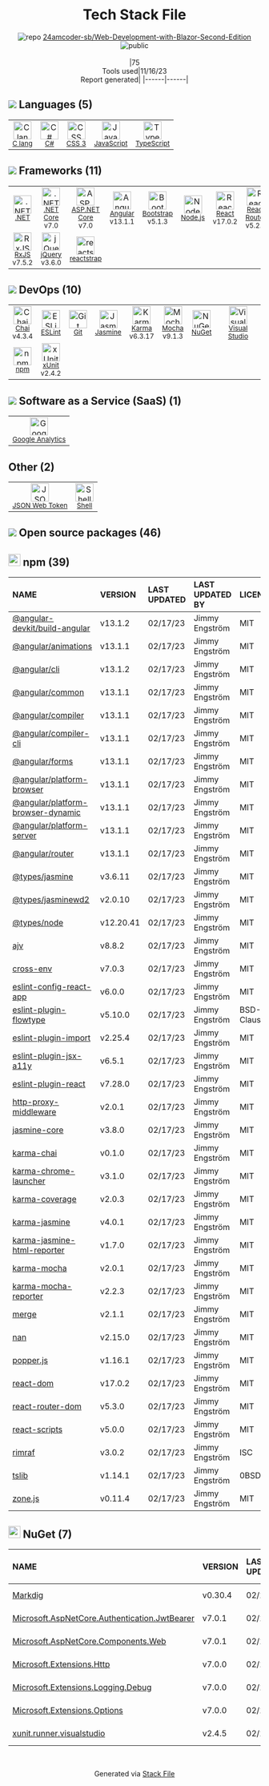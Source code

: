 <!--
--- Readme.md Snippet without images Start ---
## Tech Stack
24amcoder-sb/Web-Development-with-Blazor-Second-Edition is built on the following main stack:
- [Google Analytics](http://www.google.com/analytics) – General Analytics
- [Jasmine](http://jasmine.github.io/) – Javascript Testing Framework
- [Mocha](http://mochajs.org/) – Javascript Testing Framework
- [Node.js](http://nodejs.org/) – Frameworks (Full Stack)
- [.NET](http://www.microsoft.com/net/) – Frameworks (Full Stack)
- [C#](http://csharp.net) – Languages
- [React](https://reactjs.org/) – Javascript UI Libraries
- [jQuery](http://jquery.com/) – Javascript UI Libraries
- [C lang](http://en.wikipedia.org/wiki/C_(programming_language)) – Languages
- [Bootstrap](http://getbootstrap.com/) – Front-End Frameworks
- [JavaScript](https://developer.mozilla.org/en-US/docs/Web/JavaScript) – Languages
- [Karma](http://karma-runner.github.io/) – Browser Testing
- [Visual Studio](http://msdn.microsoft.com/en-us/vstudio/aa718325.aspx) – Integrated Development Environment
- [TypeScript](http://www.typescriptlang.org) – Languages
- [Chai](http://chaijs.com/) – Javascript Testing Framework
- [RxJS](http://reactivex.io/rxjs/) – Concurrency Frameworks
- [xUnit](http://xunit.github.io/) – Testing Frameworks
- [ESLint](http://eslint.org/) – Code Review
- [React Router](https://github.com/rackt/react-router) – JavaScript Framework Components
- [Angular](https://angular.io) – Javascript MVC Frameworks
- [Shell](https://en.wikipedia.org/wiki/Shell_script) – Shells
- [.NET Core](https://docs.microsoft.com/en-us/dotnet/core/) – Frameworks (Full Stack)
- [JSON Web Token](http://jwt.io/) – User Management and Authentication
- [reactstrap](https://reactstrap.github.io) – Front-End Frameworks
- [ASP.NET Core](docs.microsoft.com/en-us/aspnet/core/) – Frameworks (Full Stack)

Full tech stack [here](/techstack.md)
--- Readme.md Snippet without images End ---

--- Readme.md Snippet with images Start ---
## Tech Stack
24amcoder-sb/Web-Development-with-Blazor-Second-Edition is built on the following main stack:
- <img width='25' height='25' src='https://img.stackshare.io/service/64/cU74ahCn_400x400.jpg' alt='Google Analytics'/> [Google Analytics](http://www.google.com/analytics) – General Analytics
- <img width='25' height='25' src='https://img.stackshare.io/service/831/7c0b595409af531b9cdeb07f8c513e8b.png' alt='Jasmine'/> [Jasmine](http://jasmine.github.io/) – Javascript Testing Framework
- <img width='25' height='25' src='https://img.stackshare.io/service/832/mocha.png' alt='Mocha'/> [Mocha](http://mochajs.org/) – Javascript Testing Framework
- <img width='25' height='25' src='https://img.stackshare.io/service/1011/n1JRsFeB_400x400.png' alt='Node.js'/> [Node.js](http://nodejs.org/) – Frameworks (Full Stack)
- <img width='25' height='25' src='https://img.stackshare.io/service/1014/IoPy1dce_400x400.png' alt='.NET'/> [.NET](http://www.microsoft.com/net/) – Frameworks (Full Stack)
- <img width='25' height='25' src='https://img.stackshare.io/service/1015/1200px-C_Sharp_wordmark.svg.png' alt='C#'/> [C#](http://csharp.net) – Languages
- <img width='25' height='25' src='https://img.stackshare.io/service/1020/OYIaJ1KK.png' alt='React'/> [React](https://reactjs.org/) – Javascript UI Libraries
- <img width='25' height='25' src='https://img.stackshare.io/service/1021/lxEKmMnB_400x400.jpg' alt='jQuery'/> [jQuery](http://jquery.com/) – Javascript UI Libraries
- <img width='25' height='25' src='https://img.stackshare.io/no-img-open-source.png' alt='C lang'/> [C lang](http://en.wikipedia.org/wiki/C_(programming_language)) – Languages
- <img width='25' height='25' src='https://img.stackshare.io/service/1101/C9QJ7V3X.png' alt='Bootstrap'/> [Bootstrap](http://getbootstrap.com/) – Front-End Frameworks
- <img width='25' height='25' src='https://img.stackshare.io/service/1209/javascript.jpeg' alt='JavaScript'/> [JavaScript](https://developer.mozilla.org/en-US/docs/Web/JavaScript) – Languages
- <img width='25' height='25' src='https://img.stackshare.io/service/1420/TidYGd6a.png' alt='Karma'/> [Karma](http://karma-runner.github.io/) – Browser Testing
- <img width='25' height='25' src='https://img.stackshare.io/service/1451/SR2hUhQN.png' alt='Visual Studio'/> [Visual Studio](http://msdn.microsoft.com/en-us/vstudio/aa718325.aspx) – Integrated Development Environment
- <img width='25' height='25' src='https://img.stackshare.io/service/1612/bynNY5dJ.jpg' alt='TypeScript'/> [TypeScript](http://www.typescriptlang.org) – Languages
- <img width='25' height='25' src='https://img.stackshare.io/service/1725/chai.png' alt='Chai'/> [Chai](http://chaijs.com/) – Javascript Testing Framework
- <img width='25' height='25' src='https://img.stackshare.io/service/1796/984368.png' alt='RxJS'/> [RxJS](http://reactivex.io/rxjs/) – Concurrency Frameworks
- <img width='25' height='25' src='https://img.stackshare.io/service/3077/ca5a327feb49ddfe1f4b11548907e5a1_400x400.png' alt='xUnit'/> [xUnit](http://xunit.github.io/) – Testing Frameworks
- <img width='25' height='25' src='https://img.stackshare.io/service/3337/Q4L7Jncy.jpg' alt='ESLint'/> [ESLint](http://eslint.org/) – Code Review
- <img width='25' height='25' src='https://img.stackshare.io/service/3350/8261421.png' alt='React Router'/> [React Router](https://github.com/rackt/react-router) – JavaScript Framework Components
- <img width='25' height='25' src='https://img.stackshare.io/service/3745/cb8U-gL6_400x400.jpg' alt='Angular'/> [Angular](https://angular.io) – Javascript MVC Frameworks
- <img width='25' height='25' src='https://img.stackshare.io/service/4631/default_c2062d40130562bdc836c13dbca02d318205a962.png' alt='Shell'/> [Shell](https://en.wikipedia.org/wiki/Shell_script) – Shells
- <img width='25' height='25' src='https://img.stackshare.io/service/6403/default_91fc1f0ee315262794273aa1387eaf8fed8436e6.png' alt='.NET Core'/> [.NET Core](https://docs.microsoft.com/en-us/dotnet/core/) – Frameworks (Full Stack)
- <img width='25' height='25' src='https://img.stackshare.io/service/6417/jwt-icon.png' alt='JSON Web Token'/> [JSON Web Token](http://jwt.io/) – User Management and Authentication
- <img width='25' height='25' src='https://img.stackshare.io/service/8935/0Xm63ShM_400x400__1_.jpg' alt='reactstrap'/> [reactstrap](https://reactstrap.github.io) – Front-End Frameworks
- <img width='25' height='25' src='https://img.stackshare.io/service/11331/asp.net-core.png' alt='ASP.NET Core'/> [ASP.NET Core](docs.microsoft.com/en-us/aspnet/core/) – Frameworks (Full Stack)

Full tech stack [here](/techstack.md)
--- Readme.md Snippet with images End ---
-->
<div align="center">

# Tech Stack File
![](https://img.stackshare.io/repo.svg "repo") [24amcoder-sb/Web-Development-with-Blazor-Second-Edition](https://github.com/24amcoder-sb/Web-Development-with-Blazor-Second-Edition)![](https://img.stackshare.io/public_badge.svg "public")
<br/><br/>
|75<br/>Tools used|11/16/23 <br/>Report generated|
|------|------|
</div>

## <img src='https://img.stackshare.io/languages.svg'/> Languages (5)
<table><tr>
  <td align='center'>
  <img width='36' height='36' src='https://img.stackshare.io/no-img-open-source.png' alt='C lang'>
  <br>
  <sub><a href="http://en.wikipedia.org/wiki/C_(programming_language)">C lang</a></sub>
  <br>
  <sub></sub>
</td>

<td align='center'>
  <img width='36' height='36' src='https://img.stackshare.io/service/1015/1200px-C_Sharp_wordmark.svg.png' alt='C#'>
  <br>
  <sub><a href="http://csharp.net">C#</a></sub>
  <br>
  <sub></sub>
</td>

<td align='center'>
  <img width='36' height='36' src='https://img.stackshare.io/service/6727/css.png' alt='CSS 3'>
  <br>
  <sub><a href="https://developer.mozilla.org/en-US/docs/Web/CSS/CSS3">CSS 3</a></sub>
  <br>
  <sub></sub>
</td>

<td align='center'>
  <img width='36' height='36' src='https://img.stackshare.io/service/1209/javascript.jpeg' alt='JavaScript'>
  <br>
  <sub><a href="https://developer.mozilla.org/en-US/docs/Web/JavaScript">JavaScript</a></sub>
  <br>
  <sub></sub>
</td>

<td align='center'>
  <img width='36' height='36' src='https://img.stackshare.io/service/1612/bynNY5dJ.jpg' alt='TypeScript'>
  <br>
  <sub><a href="http://www.typescriptlang.org">TypeScript</a></sub>
  <br>
  <sub></sub>
</td>

</tr>
</table>

## <img src='https://img.stackshare.io/frameworks.svg'/> Frameworks (11)
<table><tr>
  <td align='center'>
  <img width='36' height='36' src='https://img.stackshare.io/service/1014/IoPy1dce_400x400.png' alt='.NET'>
  <br>
  <sub><a href="http://www.microsoft.com/net/">.NET</a></sub>
  <br>
  <sub></sub>
</td>

<td align='center'>
  <img width='36' height='36' src='https://img.stackshare.io/service/6403/default_91fc1f0ee315262794273aa1387eaf8fed8436e6.png' alt='.NET Core'>
  <br>
  <sub><a href="https://docs.microsoft.com/en-us/dotnet/core/">.NET Core</a></sub>
  <br>
  <sub>v7.0</sub>
</td>

<td align='center'>
  <img width='36' height='36' src='https://img.stackshare.io/service/11331/asp.net-core.png' alt='ASP.NET Core'>
  <br>
  <sub><a href="docs.microsoft.com/en-us/aspnet/core/">ASP.NET Core</a></sub>
  <br>
  <sub>v7.0</sub>
</td>

<td align='center'>
  <img width='36' height='36' src='https://img.stackshare.io/service/3745/cb8U-gL6_400x400.jpg' alt='Angular'>
  <br>
  <sub><a href="https://angular.io">Angular</a></sub>
  <br>
  <sub>v13.1.1</sub>
</td>

<td align='center'>
  <img width='36' height='36' src='https://img.stackshare.io/service/1101/C9QJ7V3X.png' alt='Bootstrap'>
  <br>
  <sub><a href="http://getbootstrap.com/">Bootstrap</a></sub>
  <br>
  <sub>v5.1.3</sub>
</td>

<td align='center'>
  <img width='36' height='36' src='https://img.stackshare.io/service/1011/n1JRsFeB_400x400.png' alt='Node.js'>
  <br>
  <sub><a href="http://nodejs.org/">Node.js</a></sub>
  <br>
  <sub></sub>
</td>

<td align='center'>
  <img width='36' height='36' src='https://img.stackshare.io/service/1020/OYIaJ1KK.png' alt='React'>
  <br>
  <sub><a href="https://reactjs.org/">React</a></sub>
  <br>
  <sub>v17.0.2</sub>
</td>

<td align='center'>
  <img width='36' height='36' src='https://img.stackshare.io/service/3350/8261421.png' alt='React Router'>
  <br>
  <sub><a href="https://github.com/rackt/react-router">React Router</a></sub>
  <br>
  <sub>v5.2.1</sub>
</td>

</tr>
<tr>
  <td align='center'>
  <img width='36' height='36' src='https://img.stackshare.io/service/1796/984368.png' alt='RxJS'>
  <br>
  <sub><a href="http://reactivex.io/rxjs/">RxJS</a></sub>
  <br>
  <sub>v7.5.2</sub>
</td>

<td align='center'>
  <img width='36' height='36' src='https://img.stackshare.io/service/1021/lxEKmMnB_400x400.jpg' alt='jQuery'>
  <br>
  <sub><a href="http://jquery.com/">jQuery</a></sub>
  <br>
  <sub>v3.6.0</sub>
</td>

<td align='center'>
  <img width='36' height='36' src='https://img.stackshare.io/service/8935/0Xm63ShM_400x400__1_.jpg' alt='reactstrap'>
  <br>
  <sub><a href="https://reactstrap.github.io">reactstrap</a></sub>
  <br>
  <sub></sub>
</td>

</tr>
</table>

## <img src='https://img.stackshare.io/devops.svg'/> DevOps (10)
<table><tr>
  <td align='center'>
  <img width='36' height='36' src='https://img.stackshare.io/service/1725/chai.png' alt='Chai'>
  <br>
  <sub><a href="http://chaijs.com/">Chai</a></sub>
  <br>
  <sub>v4.3.4</sub>
</td>

<td align='center'>
  <img width='36' height='36' src='https://img.stackshare.io/service/3337/Q4L7Jncy.jpg' alt='ESLint'>
  <br>
  <sub><a href="http://eslint.org/">ESLint</a></sub>
  <br>
  <sub></sub>
</td>

<td align='center'>
  <img width='36' height='36' src='https://img.stackshare.io/service/1046/git.png' alt='Git'>
  <br>
  <sub><a href="http://git-scm.com/">Git</a></sub>
  <br>
  <sub></sub>
</td>

<td align='center'>
  <img width='36' height='36' src='https://img.stackshare.io/service/831/7c0b595409af531b9cdeb07f8c513e8b.png' alt='Jasmine'>
  <br>
  <sub><a href="http://jasmine.github.io/">Jasmine</a></sub>
  <br>
  <sub></sub>
</td>

<td align='center'>
  <img width='36' height='36' src='https://img.stackshare.io/service/1420/TidYGd6a.png' alt='Karma'>
  <br>
  <sub><a href="http://karma-runner.github.io/">Karma</a></sub>
  <br>
  <sub>v6.3.17</sub>
</td>

<td align='center'>
  <img width='36' height='36' src='https://img.stackshare.io/service/832/mocha.png' alt='Mocha'>
  <br>
  <sub><a href="http://mochajs.org/">Mocha</a></sub>
  <br>
  <sub>v9.1.3</sub>
</td>

<td align='center'>
  <img width='36' height='36' src='https://img.stackshare.io/service/2637/6I3oEOP4_400x400.jpg' alt='NuGet'>
  <br>
  <sub><a href="https://www.nuget.org/">NuGet</a></sub>
  <br>
  <sub></sub>
</td>

<td align='center'>
  <img width='36' height='36' src='https://img.stackshare.io/service/1451/SR2hUhQN.png' alt='Visual Studio'>
  <br>
  <sub><a href="http://msdn.microsoft.com/en-us/vstudio/aa718325.aspx">Visual Studio</a></sub>
  <br>
  <sub></sub>
</td>

</tr>
<tr>
  <td align='center'>
  <img width='36' height='36' src='https://img.stackshare.io/service/1120/lejvzrnlpb308aftn31u.png' alt='npm'>
  <br>
  <sub><a href="https://www.npmjs.com/">npm</a></sub>
  <br>
  <sub></sub>
</td>

<td align='center'>
  <img width='36' height='36' src='https://img.stackshare.io/service/3077/ca5a327feb49ddfe1f4b11548907e5a1_400x400.png' alt='xUnit'>
  <br>
  <sub><a href="http://xunit.github.io/">xUnit</a></sub>
  <br>
  <sub>v2.4.2</sub>
</td>

</tr>
</table>

## <img src='https://img.stackshare.io/saas.svg'/> Software as a Service (SaaS) (1)
<table><tr>
  <td align='center'>
  <img width='36' height='36' src='https://img.stackshare.io/service/64/cU74ahCn_400x400.jpg' alt='Google Analytics'>
  <br>
  <sub><a href="http://www.google.com/analytics">Google Analytics</a></sub>
  <br>
  <sub></sub>
</td>

</tr>
</table>

## Other (2)
<table><tr>
  <td align='center'>
  <img width='36' height='36' src='https://img.stackshare.io/service/6417/jwt-icon.png' alt='JSON Web Token'>
  <br>
  <sub><a href="http://jwt.io/">JSON Web Token</a></sub>
  <br>
  <sub></sub>
</td>

<td align='center'>
  <img width='36' height='36' src='https://img.stackshare.io/service/4631/default_c2062d40130562bdc836c13dbca02d318205a962.png' alt='Shell'>
  <br>
  <sub><a href="https://en.wikipedia.org/wiki/Shell_script">Shell</a></sub>
  <br>
  <sub></sub>
</td>

</tr>
</table>


## <img src='https://img.stackshare.io/group.svg' /> Open source packages (46)</h2>

## <img width='24' height='24' src='https://img.stackshare.io/service/1120/lejvzrnlpb308aftn31u.png'/> npm (39)

|NAME|VERSION|LAST UPDATED|LAST UPDATED BY|LICENSE|VULNERABILITIES|
|:------|:------|:------|:------|:------|:------|
|[@angular-devkit/build-angular](https://www.npmjs.com/@angular-devkit/build-angular)|v13.1.2|02/17/23|Jimmy Engström |MIT|N/A|
|[@angular/animations](https://www.npmjs.com/@angular/animations)|v13.1.1|02/17/23|Jimmy Engström |MIT|N/A|
|[@angular/cli](https://www.npmjs.com/@angular/cli)|v13.1.2|02/17/23|Jimmy Engström |MIT|N/A|
|[@angular/common](https://www.npmjs.com/@angular/common)|v13.1.1|02/17/23|Jimmy Engström |MIT|N/A|
|[@angular/compiler](https://www.npmjs.com/@angular/compiler)|v13.1.1|02/17/23|Jimmy Engström |MIT|N/A|
|[@angular/compiler-cli](https://www.npmjs.com/@angular/compiler-cli)|v13.1.1|02/17/23|Jimmy Engström |MIT|N/A|
|[@angular/forms](https://www.npmjs.com/@angular/forms)|v13.1.1|02/17/23|Jimmy Engström |MIT|N/A|
|[@angular/platform-browser](https://www.npmjs.com/@angular/platform-browser)|v13.1.1|02/17/23|Jimmy Engström |MIT|N/A|
|[@angular/platform-browser-dynamic](https://www.npmjs.com/@angular/platform-browser-dynamic)|v13.1.1|02/17/23|Jimmy Engström |MIT|N/A|
|[@angular/platform-server](https://www.npmjs.com/@angular/platform-server)|v13.1.1|02/17/23|Jimmy Engström |MIT|N/A|
|[@angular/router](https://www.npmjs.com/@angular/router)|v13.1.1|02/17/23|Jimmy Engström |MIT|N/A|
|[@types/jasmine](https://www.npmjs.com/@types/jasmine)|v3.6.11|02/17/23|Jimmy Engström |MIT|N/A|
|[@types/jasminewd2](https://www.npmjs.com/@types/jasminewd2)|v2.0.10|02/17/23|Jimmy Engström |MIT|N/A|
|[@types/node](https://www.npmjs.com/@types/node)|v12.20.41|02/17/23|Jimmy Engström |MIT|N/A|
|[ajv](https://www.npmjs.com/ajv)|v8.8.2|02/17/23|Jimmy Engström |MIT|N/A|
|[cross-env](https://www.npmjs.com/cross-env)|v7.0.3|02/17/23|Jimmy Engström |MIT|N/A|
|[eslint-config-react-app](https://www.npmjs.com/eslint-config-react-app)|v6.0.0|02/17/23|Jimmy Engström |MIT|N/A|
|[eslint-plugin-flowtype](https://www.npmjs.com/eslint-plugin-flowtype)|v5.10.0|02/17/23|Jimmy Engström |BSD-3-Clause|N/A|
|[eslint-plugin-import](https://www.npmjs.com/eslint-plugin-import)|v2.25.4|02/17/23|Jimmy Engström |MIT|N/A|
|[eslint-plugin-jsx-a11y](https://www.npmjs.com/eslint-plugin-jsx-a11y)|v6.5.1|02/17/23|Jimmy Engström |MIT|N/A|
|[eslint-plugin-react](https://www.npmjs.com/eslint-plugin-react)|v7.28.0|02/17/23|Jimmy Engström |MIT|N/A|
|[http-proxy-middleware](https://www.npmjs.com/http-proxy-middleware)|v2.0.1|02/17/23|Jimmy Engström |MIT|N/A|
|[jasmine-core](https://www.npmjs.com/jasmine-core)|v3.8.0|02/17/23|Jimmy Engström |MIT|N/A|
|[karma-chai](https://www.npmjs.com/karma-chai)|v0.1.0|02/17/23|Jimmy Engström |MIT|N/A|
|[karma-chrome-launcher](https://www.npmjs.com/karma-chrome-launcher)|v3.1.0|02/17/23|Jimmy Engström |MIT|N/A|
|[karma-coverage](https://www.npmjs.com/karma-coverage)|v2.0.3|02/17/23|Jimmy Engström |MIT|N/A|
|[karma-jasmine](https://www.npmjs.com/karma-jasmine)|v4.0.1|02/17/23|Jimmy Engström |MIT|N/A|
|[karma-jasmine-html-reporter](https://www.npmjs.com/karma-jasmine-html-reporter)|v1.7.0|02/17/23|Jimmy Engström |MIT|N/A|
|[karma-mocha](https://www.npmjs.com/karma-mocha)|v2.0.1|02/17/23|Jimmy Engström |MIT|N/A|
|[karma-mocha-reporter](https://www.npmjs.com/karma-mocha-reporter)|v2.2.3|02/17/23|Jimmy Engström |MIT|N/A|
|[merge](https://www.npmjs.com/merge)|v2.1.1|02/17/23|Jimmy Engström |MIT|N/A|
|[nan](https://www.npmjs.com/nan)|v2.15.0|02/17/23|Jimmy Engström |MIT|N/A|
|[popper.js](https://www.npmjs.com/popper.js)|v1.16.1|02/17/23|Jimmy Engström |MIT|N/A|
|[react-dom](https://www.npmjs.com/react-dom)|v17.0.2|02/17/23|Jimmy Engström |MIT|N/A|
|[react-router-dom](https://www.npmjs.com/react-router-dom)|v5.3.0|02/17/23|Jimmy Engström |MIT|N/A|
|[react-scripts](https://www.npmjs.com/react-scripts)|v5.0.0|02/17/23|Jimmy Engström |MIT|N/A|
|[rimraf](https://www.npmjs.com/rimraf)|v3.0.2|02/17/23|Jimmy Engström |ISC|N/A|
|[tslib](https://www.npmjs.com/tslib)|v1.14.1|02/17/23|Jimmy Engström |0BSD|N/A|
|[zone.js](https://www.npmjs.com/zone.js)|v0.11.4|02/17/23|Jimmy Engström |MIT|N/A|


## <img width='24' height='24' src='https://img.stackshare.io/service/2637/6I3oEOP4_400x400.jpg'/> NuGet (7)

|NAME|VERSION|LAST UPDATED|LAST UPDATED BY|LICENSE|VULNERABILITIES|
|:------|:------|:------|:------|:------|:------|
|[Markdig](https://www.nuget.org/Markdig)|v0.30.4|02/17/23|Jimmy Engström |BSD-2-Clause|N/A|
|[Microsoft.AspNetCore.Authentication.JwtBearer](https://www.nuget.org/Microsoft.AspNetCore.Authentication.JwtBearer)|v7.0.1|02/17/23|Jimmy Engström |Apache-2.0|N/A|
|[Microsoft.AspNetCore.Components.Web](https://www.nuget.org/Microsoft.AspNetCore.Components.Web)|v7.0.1|02/17/23|Jimmy Engström |Apache-2.0|N/A|
|[Microsoft.Extensions.Http](https://www.nuget.org/Microsoft.Extensions.Http)|v7.0.0|02/17/23|Jimmy Engström |Apache-2.0|N/A|
|[Microsoft.Extensions.Logging.Debug](https://www.nuget.org/Microsoft.Extensions.Logging.Debug)|v7.0.0|02/17/23|Jimmy Engström |Apache-2.0|N/A|
|[Microsoft.Extensions.Options](https://www.nuget.org/Microsoft.Extensions.Options)|v7.0.0|02/17/23|Jimmy Engström |Apache-2.0|N/A|
|[xunit.runner.visualstudio](https://www.nuget.org/xunit.runner.visualstudio)|v2.4.5|02/17/23|Jimmy Engström |Other|N/A|

<br/>
<div align='center'>

Generated via [Stack File](https://github.com/marketplace/stack-file)
